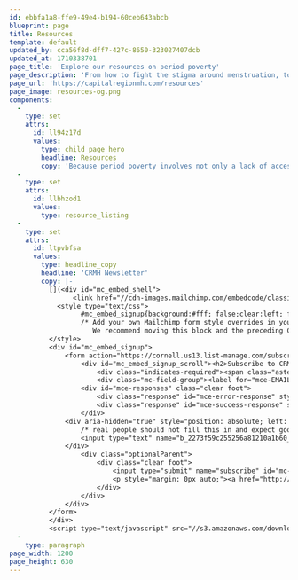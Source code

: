 ```yaml
---
id: ebbfa1a8-ffe9-49e4-b194-60ceb643abcb
blueprint: page
title: Resources
template: default
updated_by: cca56f8d-dff7-427c-8650-323027407dcb
updated_at: 1710338701
page_title: 'Explore our resources on period poverty'
page_description: 'From how to fight the stigma around menstruation, to actual policy initiatives, we’ve compiled a collection of resource about period poverty, and how it affects your community.'
page_url: 'https://capitalregionmh.com/resources'
page_image: resources-og.png
components:
  -
    type: set
    attrs:
      id: ll94z17d
      values:
        type: child_page_hero
        headline: Resources
        copy: 'Because period poverty involves not only a lack of access to menstrual products, but also to menstrual education, we incorporate educational programming to inform individuals on how to safely maneuver menstruation. This page has a bunch of resource you can explore to learn more.'
  -
    type: set
    attrs:
      id: llbhzod1
      values:
        type: resource_listing
  -
    type: set
    attrs:
      id: ltpvbfsa
      values:
        type: headline_copy
        headline: 'CRMH Newsletter'
        copy: |-
          [](<div id="mc_embed_shell">
                <link href="//cdn-images.mailchimp.com/embedcode/classic-061523.css" rel="stylesheet" type="text/css">
            <style type="text/css">
                  #mc_embed_signup{background:#fff; false;clear:left; font:14px Helvetica,Arial,sans-serif; width: 600px;}
                  /* Add your own Mailchimp form style overrides in your site stylesheet or in this style block.
                     We recommend moving this block and the preceding CSS link to the HEAD of your HTML file. */
          </style>
          <div id="mc_embed_signup">
              <form action="https://cornell.us13.list-manage.com/subscribe/post?u=2273f59c255256a81210a1b60&amp;id=32607bf190&amp;f_id=00e5d4e5f0" method="post" id="mc-embedded-subscribe-form" name="mc-embedded-subscribe-form" class="validate" target="_blank">
                  <div id="mc_embed_signup_scroll"><h2>Subscribe to CRMH's Newsletter</h2>
                      <div class="indicates-required"><span class="asterisk">*</span> indicates required</div>
                      <div class="mc-field-group"><label for="mce-EMAIL">Email Address <span class="asterisk">*</span></label><input type="email" name="EMAIL" class="required email" id="mce-EMAIL" required="" value=""></div>
                  <div id="mce-responses" class="clear foot">
                      <div class="response" id="mce-error-response" style="display: none;"></div>
                      <div class="response" id="mce-success-response" style="display: none;"></div>
                  </div>
              <div aria-hidden="true" style="position: absolute; left: -5000px;">
                  /* real people should not fill this in and expect good things - do not remove this or risk form bot signups */
                  <input type="text" name="b_2273f59c255256a81210a1b60_32607bf190" tabindex="-1" value="">
              </div>
                  <div class="optionalParent">
                      <div class="clear foot">
                          <input type="submit" name="subscribe" id="mc-embedded-subscribe" class="button" value="Subscribe">
                          <p style="margin: 0px auto;"><a href="http://eepurl.com/iK-dCI" title="Mailchimp - email marketing made easy and fun"><span style="display: inline-block; background-color: transparent; border-radius: 4px;"><img class="refferal_badge" src="https://digitalasset.intuit.com/render/content/dam/intuit/mc-fe/en_us/images/intuit-mc-rewards-text-dark.svg" alt="Intuit Mailchimp" style="width: 220px; height: 40px; display: flex; padding: 2px 0px; justify-content: center; align-items: center;"></span></a></p>
                      </div>
                  </div>
              </div>
          </form>
          </div>
          <script type="text/javascript" src="//s3.amazonaws.com/downloads.mailchimp.com/js/mc-validate.js"></script><script type="text/javascript">(function($) {window.fnames = new Array(); window.ftypes = new Array();fnames[0]='EMAIL';ftypes[0]='email';}(jQuery));var $mcj = jQuery.noConflict(true);</script></div>)
  -
    type: paragraph
page_width: 1200
page_height: 630
---
```

